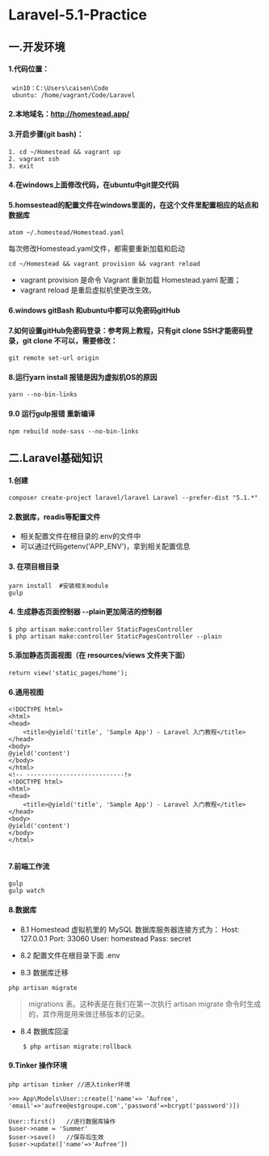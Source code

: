 # Laravel-5.1-Practice

## 一.开发环境

#### 1.代码位置：
     win10：C:\Users\caisen\Code
     ubuntu: /home/vagrant/Code/Laravel

#### 2.本地域名：http://homestead.app/

#### 3.开启步骤(git bash)：
    1. cd ~/Homestead && vagrant up
    2. vagrant ssh
    3. exit

#### 4.在windows上面修改代码，在ubuntu中git提交代码

#### 5.homsestead的配置文件在windows里面的，在这个文件里配置相应的站点和数据库
    atom ~/.homestead/Homestead.yaml
每次修改Homestead.yaml文件，都需要重新加载和启动

    cd ~/Homestead && vagrant provision && vagrant reload

* vagrant provision 是命令 Vagrant 重新加载 Homestead.yaml 配置；
* vagrant reload 是重启虚拟机使更改生效。

#### 6.windows gitBash 和ubuntu中都可以免密码gitHub

#### 7.如何设置gitHub免密码登录：参考网上教程，只有git clone SSH才能密码登录，git clone 不可以，需要修改：

    git remote set-url origin
    
#### 8.运行yarn install 报错是因为虚拟机OS的原因
    yarn --no-bin-links
    
#### 9.0 运行gulp报错 重新编译    
    npm rebuild node-sass --no-bin-links


    
## 二.Laravel基础知识

#### 1.创建


```
composer create-project laravel/laravel Laravel --prefer-dist "5.1.*"
```

#### 2.数据库，readis等配置文件
   * 相关配置文件在根目录的.env的文件中
   * 可以通过代码getenv('APP_ENV')，拿到相关配置信息
   
#### 3. 在项目根目录

    yarn install  #安装相关module
    gulp 
    
#### 4. 生成静态页面控制器 --plain更加简洁的控制器
    $ php artisan make:controller StaticPagesController
    $ php artisan make:controller StaticPagesController --plain
    
#### 5.添加静态页面视图（在 resources/views 文件夹下面）
    return view('static_pages/home');
    
#### 6.通用视图

```
<!DOCTYPE html>
<html>
<head>
    <title>@yield('title', 'Sample App') - Laravel 入门教程</title>
</head>
<body>
@yield('content')
</body>
</html>
<!-- ---------------------------!>
<!DOCTYPE html>
<html>
<head>
    <title>@yield('title', 'Sample App') - Laravel 入门教程</title>
</head>
<body>
@yield('content')
</body>
</html>


```

#### 7.前端工作流
    gulp 
    gulp watch
    
#### 8.数据库
* 8.1 Homestead 虚拟机里的 MySQL 数据库服务器连接方式为：
    Host: 127.0.0.1
    Port: 33060
    User: homestead
    Pass: secret

* 8.2 配置文件在根目录下面 .env

* 8.3 数据库迁移

```
php artisan migrate
``` 

 > migrations 表。这种表是在我们在第一次执行 artisan migrate 命令时生成的，其作用是用来做迁移版本的记录。
    
* 8.4 数据库回滚 
```
    $ php artisan migrate:rollback
``` 

#### 9.Tinker 操作环境
```
php artisan tinker //进入tinker环境

>>> App\Models\User::create(['name'=> 'Aufree', 'email'=>'aufree@estgroupe.com','password'=>bcrypt('password')])

User::first()   //进行数据库操作
$user->name = 'Summer'
$user->save()   //保存后生效
$user->update(['name'=>'Aufree'])
```
    

    

    